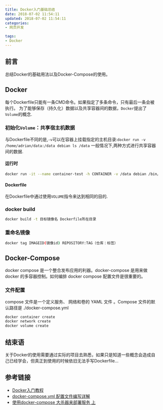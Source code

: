 ```yaml
---
title: Docker入门基础总结
date: 2018-07-02 11:54:11
updated: 2018-07-02 11:54:11
categories:
- 网页开发

tags:
- Docker
---
```


## 前言
总结Docker的基础用法以及Docker-Compose的使用。

<!-- more -->
## Docker
每个Dockerfile只能有一条CMD命令。如果指定了多条命令，只有最后一条会被执行。
为了能够保存（持久化）数据以及共享容器间的数据，`Docker`提出了`Volume`的概念.
### 初始化`Volume`：共享宿主机数据
与Dockerfile不同的是,`-v`可以在容器上挂载指定的主机目录:`docker run -v /home/adrian/data:/data debian ls /data`
一般情况下,两种方式进行共享容器间的数据.
#### 运行时
```bash
docker run -it --name container-test -h CONTAINER -v /data debian /bin/bash
```
#### Dockerfile
在Dockerfile中通过使用`VOLUME`指令来达到相同的目的.

### docker build
```bash
docker build -t 目标镜像名 Dockerfile所在目录
```
### 重命名镜像
```bash
docker tag IMAGEID(镜像id) REPOSITORY:TAG（仓库：标签）
```

## Docker-Compose
docker compose 是一个整合发布应用的利器。docker-compose 是用来做docker 的多容器控制。如何编排 docker compose 配置文件是很重要的。
### 文件配置
compose 文件是一个定义服务、 网络和卷的 YAML 文件 。Compose 文件的默认路径是 ./docker-compose.yml
```bash
docker container create
docker network create
docker volume create
```
## 结束语
关于Docker的使用需要通过实际的项目去熟悉，如果只是知道一些概念会造成自己已经学会，但真正到使用的时候依旧无法手写Dockerfile...

## 参考链接
- [Docker入门教程](http://www.docker.org.cn/book/docker/what-is-docker-16.html)
- [docker-compose.yml 配置文件编写详解](https://blog.csdn.net/qq_36148847/article/details/79427878)
- [使用docker-compose 大杀器来部署服务 上](https://www.cnblogs.com/neptunemoon/p/6512121.html)